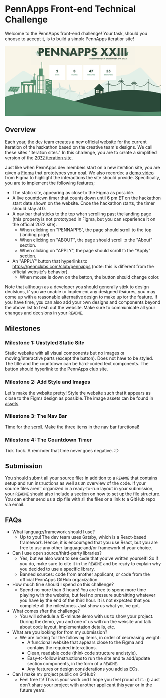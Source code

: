 # PennApps Front-end Technical Challenge
Welcome to the PennApps front-end challenge! Your task, should you
choose to accept it, is to build a simple PennApps iteration site!

![Landing Page](demos/landing-page.png)

## Overview
Each year, the dev team creates a new official website for the current
iteration of the hackathon based on the creative team's designs. We call
these sites "iteration sites." In this challenge, you are to create a
simplified version of the [2022 iteration site](https://2022f.pennapps.com/).

Just like when PennApps dev members start on a new iteration site, you
are given a [Figma](https://www.figma.com/file/J0JgF3cNR5pgrTgQSsn6Sp/PennApps-Technical-Challenge---Frontend?node-id=0%3A1&t=JRzGd9rVTt2pviRb-1)
that prototypes your goal. We also recorded a [demo video](demos/figma-demo.mov)
from Figma to highlight the interactions the site should provide.
Specifically, you are to implement the following features;
* The static site, appearing as close to the Figma as possible.
* A live countdown timer that counts down until 6 pm ET on the hackathon start
date shown on the website. Once the hackathon starts, the timer should
stay at 0.
* A nav bar that sticks to the top when scrolling past the landing page
(this property is not prototyped in Figma, but you can experience it on
the official 2022 site).
  * When clicking on "PENNAPPS", the page should scroll to the top (landing page).
  * When clicking on "ABOUT", the page should scroll to the "About" section.
  * When clicking on "APPLY", the page should scroll to the "Apply" section.
* An "APPLY" button that hyperlinks to https://pennclubs.com/club/pennapps (note:
this is different from the official website's behavior).
  * When mouse is down on the button, the button should change color.

Note that although as a developer you should generally stick to design decisions,
if you are unable to implement any designed features, you may come up with a reasonable
alternative design to make up for the feature. If you have time, you can also
add your own designs and components beyond the above list to flesh out the website.
Make sure to communicate all your changes and decisions in your `README`.

## Milestones
### Milestone 1: Unstyled Static Site
Static website with all visual components but no images or moving/interactive
parts (except the button). Does not have to be styled. The title and the countdown
can be hard-coded text components. The button should hyperlink to the PennApps club
site.
### Milestone 2: Add Style and Images
Let's make the website pretty! Style the website such that it appears as close
to the Figma design as possible. The image assets can be found in [assets](assets).
### Milestone 3: The Nav Bar
Time for the scroll. Make the three items in the nav bar functional!
### Milestone 4: The Countdown Timer
Tick Tock. A reminder that time never goes negative. :D

## Submission
You should submit all your source files in addition to a `README` that contains
setup and run instructions as well as an overview of the code. If your source files
aren't organized in a ready-to-run layout in your submission, your `README` should also
include a section on how to set up the file structure. You can either send us
a zip file with all the files or a link to a GitHub repo via email.

## FAQs
* What language/framework should I use?
  * Up to you! The dev team uses Gatsby, which is a React-based framework.
  Hence, it is encouraged that you use React, but you are free to use any
  other language and/or framework of your choice.
* Can I use open source/third-party libraries?
  * Yes, but we also want to see code that you’ve written yourself! So if
  you do, make sure to cite it in the `README` and be ready to explain why
  you decided to use a specific library.
  * Banned sources: code from another applicant, or code from the official
  PennApps GitHub organization.
* How much time should I spend on this challenge?
  * Spend no more than 3 hours! You are free to spend more time playing with
  the website, but feel no pressure submitting whatever you have by the end of
  the third hour. It is not expected that you complete all the milestones.
  Just show us what you've got.
* What comes after the challenge?
  * You will schedule a 15-minute demo with us to show your project. During the
  demo, you and one of us will run the website and talk about code layout,
  implementation details, etc.
* What are you looking for from my submission?
  * We are looking for the following items, in order of decreasing weight:
    * A functional website that appears close to the Figma and contains the
    required interactions.
    * Clean, readable code (think code structure and style).
    * Easy-to-follow instructions to run the site and to add/update section
    components, in the form of a `README`.
    * Any features or design considerations you add as ECs.
* Can I make my project public on GitHub?
  * Feel free to! This is your work and I hope you feel proud of it. :)) Just
  don't share your project with another applicant this year or in the future
  years.